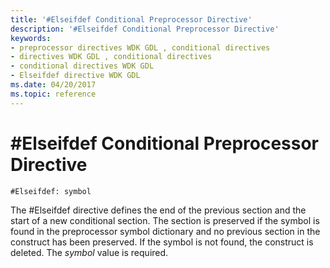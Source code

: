 ```yaml
---
title: '#Elseifdef Conditional Preprocessor Directive'
description: '#Elseifdef Conditional Preprocessor Directive'
keywords:
- preprocessor directives WDK GDL , conditional directives
- directives WDK GDL , conditional directives
- conditional directives WDK GDL
- Elseifdef directive WDK GDL
ms.date: 04/20/2017
ms.topic: reference
---
```


# \#Elseifdef Conditional Preprocessor Directive


```GDL
#Elseifdef: symbol
```

The \#Elseifdef directive defines the end of the previous section and the start of a new conditional section. The section is preserved if the symbol is found in the preprocessor symbol dictionary and no previous section in the construct has been preserved. If the symbol is not found, the construct is deleted. The *symbol* value is required.
